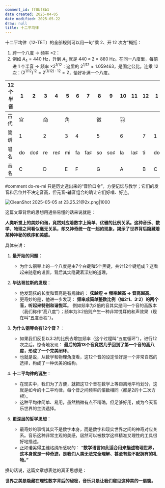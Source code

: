```yaml
---
comment_id: ff0bf8b1
date created: 2025-04-05
date modified: 2025-05-22
draw: null
title: 十二平均律
---
```

十二平均律（12-TET）的全部规则可以用一句"乘 2、开 12 次方"概括：

1. 跨一个八度 → 频率 $\times 2$：
2. 例如 $A_4 = 440$ Hz，升到 $A_5$ 就是 $440 \times 2 = 880$ Hz。在同一八度里，每前进 1 个半音 → 频率 $\times 2^{1/12}$：这里的 $2^{1/12} \approx 1.059463$，是固定公比。连乘 12 次：$(2^{1/12})^{12} = 2^{(1/12) \cdot 12} = 2$，恰好补满一个八度。

| 12 个半音 | 1   | 2   | 3   | 4   | 5   | 6   | 7   | 8   | 9   | 10  | 11  | 12  | 1   |
| ------ | --- | --- | --- | --- | --- | --- | --- | --- | --- | --- | --- | --- | --- |
| 古代     | 宫   |     | 商   |     | 角   |     |     | 徵   |     | 羽   |     |     |     |
| 简谱     | 1   |     | 2   |     | 3   | 4   |     | 5   |     | 6   |     | 7   | 1   |
| 唱名     | do  | do♯ | re  | re♯ | mi  | fa  | fa♯ | so  | so♯ | la  | la♯ | ti  | do  |
| 音名     | C   |     | D   |     | E   | F   |     | G   |     | A   |     | B   | C   |

#comment do-re-mi 只是历史选出来的“音阶口令”，方便记忆与教学；它们的发音和舌位并不决定音高，但元音-辅音组合的确让它们好唱、好连。

![CleanShot 2025-05-05 at 23.25.21@2x.png|1000](https://imagehosting4picgo.oss-cn-beijing.aliyuncs.com/imagehosting/fix-dir%2Fmedia%2Fmedia_DsiCIsAZTQ%2F2025%2F05%2F05%2F23-25-44-c40bcff7831863437c95bb1dfcad3ef6-CleanShot%202025-05-05%20at%2023.25.21-2x-56a555.png)

这篇文章背后的思想用通俗易懂的话来说就是：

**人类听觉上的美妙和谐，竟然对应着数字上简单、优雅的比例关系。这种音乐、数学、物理之间看似毫无关系，却又神奇统一在一起的现象，揭示了世界背后隐藏着某种神秘的秩序和美感。**

具体来讲：

1. **最开始的问题**：
    - 为什么钢琴上的一个八度是由7个白键和5个黑键，共计12个键组成？这看起来随意的设置，背后其实隐藏着深刻的道理。
        
2. **毕达哥拉斯的发现**：
    - 他发现弦的长度和音高是有规律的：
        **弦越短 → 频率越高 → 音高越高**。
    - 更奇妙的是，他进一步发现：
        **频率成简单整数比例（如2:1、3:2）的两个音，听起来特别和谐悦耳**。
        例如频率为2倍的音其实是同一个音的高版本（我们称作“高八度”）；频率为3:2倍则产生一种非常悦耳的和声效果（现在叫“五度音程”）。
        
3. **为什么钢琴会有12个音？**：
    - 如果我们反复以3:2的比例去增加频率（这个过程叫“五度循环”），进行12次之后，惊奇地发现：
        **最后的第13个音竟然几乎回到了第一个音的高八度，形成了一个完美闭环**。
    - 也就是说，从数学和物理角度看，这12个音的设定恰好是一个非常自然的选择，构成了一种优美的结构。
        
4. **十二平均律的诞生**：
    - 在现实中，我们为了方便，就把这12个音在数学上等距离地平均划分，这就是如今的十二平均律，每个音之间频率的倍数相同（都是2的十二次方根）。
    - 这种平均律简单、易用，虽然稍微有点不精确，但足够好用，成为今天音乐世界的主流选择。
        
5. **更深层的哲学思想**：
    - 最奇妙的事情其实不是数字本身，而是数字和现实世界之间的神奇对应关系。音乐这种非常主观的美感，居然可以被数学这样精准又理性的工具很好地描述。
    - 正如诺奖得主维格纳所感叹的：
        **“数学语言如此适合用来描述物理世界，这本身就是一种奇迹，是我们人类无法完全理解、甚至有些不配拥有的礼物。”**
        

换句话说，这篇文章想表达的真正思想是：

**世界之美是隐藏在理性数字背后的秘密，音乐只是让我们窥见这种美的一扇窗。**
